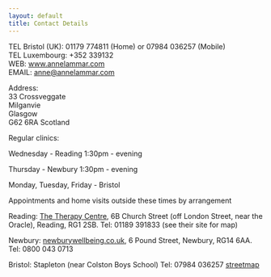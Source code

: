 ```yaml
---
layout: default
title: Contact Details
---
```


TEL Bristol (UK): 01179 774811 (Home) or 07984 036257 (Mobile)  
TEL Luxembourg: +352 339132  
WEB: www.annelammar.com  
EMAIL: anne@annelammar.com 

Address:  
33 Crossveggate  
Milganvie  
Glasgow  
G62 6RA
Scotland


Regular clinics:

Wednesday - Reading 1:30pm - evening

Thursday - Newbury  1:30pm - evening

Monday, Tuesday, Friday - Bristol

Appointments and home visits outside these times by arrangement

 

Reading: <a href="http://www.thetherapycentre.org/">The Therapy Centre</a>, 6B Church Street (off London Street, near the Oracle), Reading, RG1 2SB.   Tel: 01189 391833  (see their site for map)

Newbury: <a href="www.newburywellbeing.co.uk">newburywellbeing.co.uk</a>, 6 Pound Street, Newbury, RG14 6AA.   Tel: 0800 043 0713

Bristol: Stapleton (near Colston Boys School)   Tel: 07984 036257   <a href="http://streetmap.co.uk/idmap.srf?x=361587&y=175689&z=0&sv=bs16+1bw&st=2&pc=bs16+1bw&mapp=idmap.srf&searchp=ids.srf">streetmap</a>
